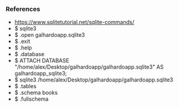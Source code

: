 ### References

- https://www.sqlitetutorial.net/sqlite-commands/
- $ sqlite3
- $ .open galhardoapp.sqlite3
- $ .exit
- $ .help
- $ .database
- $ ATTACH DATABASE "/home/alex/Desktop/galhardoapp/galhardoapp.sqlite3" AS galhardoapp_sqlite3;
- $ sqlite3 /home/alex/Desktop/galhardoapp/galhardoapp.sqlite3
- $ .tables
- $ .schema books
- $ .fullschema
